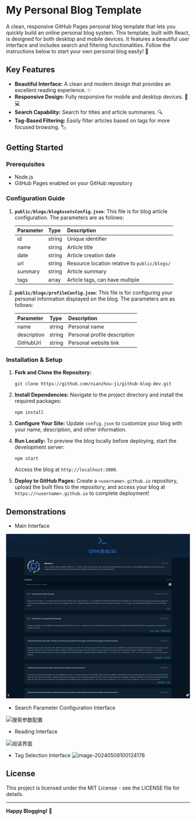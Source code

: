#  My Personal Blog Template

A clean, responsive GitHub Pages personal blog template that lets you quickly build an online personal blog system. This template, built with React, is designed for both desktop and mobile devices. It features a beautiful user interface and includes search and filtering functionalities. Follow the instructions below to start your own personal blog easily! 🌟

## Key Features

- **Beautiful Interface:** A clean and modern design that provides an excellent reading experience. ✨
- **Responsive Design:** Fully responsive for mobile and desktop devices. 📱💻
- **Search Capability:** Search for titles and article summaries. 🔍
- **Tag-Based Filtering:** Easily filter articles based on tags for more focused browsing. 🏷️

## Getting Started

### Prerequisites

- Node.js
- GitHub Pages enabled on your GitHub repository

### Configuration Guide

1. **`public/blogs/blogAssetsConfig.json`**: This file is for blog article configuration. The parameters are as follows:

   | Parameter | Type   | Description                                   |
   | --------- | ------ | --------------------------------------------- |
   | id        | string | Unique identifier                             |
   | name      | string | Article title                                 |
   | date      | string | Article creation date                         |
   | url       | string | Resource location relative to `public/blogs/` |
   | summary   | string | Article summary                               |
   | tags      | array  | Article tags, can have multiple               |

2. **`public/blogs/profileConfig.json`**: This file is for configuring your personal information displayed on the blog. The parameters are as follows:

   | Parameter   | Type   | Description                  |
   | ----------- | ------ | ---------------------------- |
   | name        | string | Personal name                |
   | description | string | Personal profile description |
   | GitHubUrl   | string | Personal website link        |

### Installation & Setup

1. **Fork and Clone the Repository:**

   ```
   git clone https://github.com/nianzhou-ji/github-blog-dev.git
   ```

2. **Install Dependencies:** Navigate to the project directory and install the required packages:

   ```
   npm install
   ```

3. **Configure Your Site:** Update `config.json` to customize your blog with your name, description, and other information.

4. **Run Locally:** To preview the blog locally before deploying, start the development server:

   ```
   npm start
   ```

   Access the blog at `http://localhost:3000`.

5. **Deploy to GitHub Pages:** Create a `<username>.github.io` repository, upload the built files to the repository, and access your blog at `https://<username>.github.io` to complete deployment!



## Demonstrations

- Main Interface

![主界面](https://raw.githubusercontent.com/nianzhou-ji/JpPics/main/github-blog-dev-assets/主界面.png)

- Search Parameter Configuration Interface

![搜索参数配置](./README.assets/搜索参数配置-1715134461897-5.png)



- Reading Interface

![阅读界面](./README.assets/阅读界面-1715134465829-8.png)



- Tag Selection Interface
![image-20240508100124176](./README.assets/image-20240508100124176.png)

## License

This project is licensed under the MIT License - see the LICENSE file for details.

------

**Happy Blogging!** 🌟
